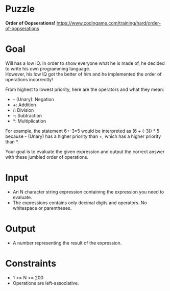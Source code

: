 # Puzzle
**Order of Oopserations!** https://www.codingame.com/training/hard/order-of-oopserations

# Goal
Will has a low IQ. In order to show everyone what he is made of, he decided to write his own programming language.  
However, his low IQ got the better of him and he implemented the order of operations incorrectly!  

From highest to lowest priority, here are the operators and what they mean:
* \- (Unary): Negation
* \+: Addition
* \/: Division
* \-: Subtraction
* \*: Multiplication

For example, the statement 6+-3*5 would be interpreted as (6 + (-3)) * 5 because - (Unary) has a higher priority than +, which has a higher priority than *.

Your goal is to evaluate the given expression and output the correct answer with these jumbled order of operations.

# Input
* An N character string expression containing the expression you need to evaluate.
* The expressions contains only decimal digits and operators. No whitespace or parentheses.

# Output
* A number representing the result of the expression.

# Constraints
* 1 <= N <= 200
* Operations are left-associative.
